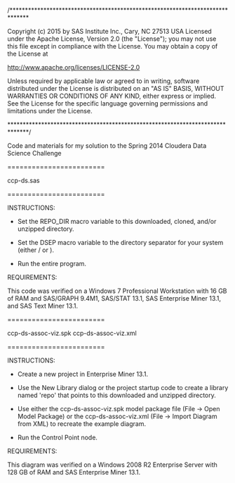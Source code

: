 /******************************************************************************

Copyright (c) 2015 by SAS Institute Inc., Cary, NC 27513 USA
Licensed under the Apache License, Version 2.0 (the "License");
you may not use this file except in compliance with the License.
You may obtain a copy of the License at

   http://www.apache.org/licenses/LICENSE-2.0
   
Unless required by applicable law or agreed to in writing, software
distributed under the License is distributed on an "AS IS" BASIS,
WITHOUT WARRANTIES OR CONDITIONS OF ANY KIND, either express or implied.
See the License for the specific language governing permissions and
limitations under the License.

******************************************************************************/

Code and materials for my solution to the Spring 2014 Cloudera Data Science
Challenge

========================

ccp-ds.sas

========================

INSTRUCTIONS:

- Set the REPO_DIR macro variable to this downloaded, cloned, and/or unzipped 
directory.

- Set the DSEP macro variable to the directory separator for your system
(either / or \).

- Run the entire program.

REQUIREMENTS:

This code was verified on a Windows 7 Professional Workstation with 16 GB
of RAM and SAS/GRAPH 9.4M1, SAS/STAT 13.1, SAS Enterprise
Miner 13.1, and SAS Text Miner 13.1.

========================

ccp-ds-assoc-viz.spk
ccp-ds-assoc-viz.xml

========================

INSTRUCTIONS:

- Create a new project in Enterprise Miner 13.1.

- Use the New Library dialog or the project startup code to create a library
named 'repo' that points to this downloaded and unzipped directory.

- Use either the ccp-ds-assoc-viz.spk model package file (File -> Open Model
Package) or the ccp-ds-assoc-viz.xml (File -> Import Diagram from XML) to
recreate the example diagram.

- Run the Control Point node.

REQUIREMENTS:

This diagram was verified on a Windows 2008 R2 Enterprise Server with 128 GB
of RAM and SAS Enterprise Miner 13.1.






